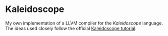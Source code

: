 # Kaleidoscope

My own implementation of a LLVM compiler for the *Kaleidoscope* language. The ideas used closely follow the official [Kaleidoscope tutorial](https://llvm.org/docs/tutorial/MyFirstLanguageFrontend/index.html).